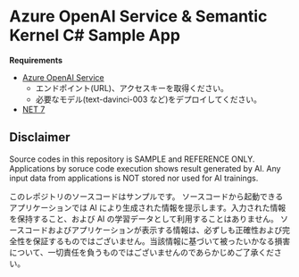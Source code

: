 # Azure OpenAI Service & Semantic Kernel C# Sample App

**Requirements**

- [Azure OpenAI Service](https://learn.microsoft.com/azure/cognitive-services/openai/quickstart?pivots=rest-api)
    - エンドポイント(URL)、アクセスキーを取得ください。
    - 必要なモデル(text-davinci-003 など)をデプロイしてください。
- [NET 7](https://dotnet.microsoft.com/download/dotnet/7.0)

## Disclaimer

Source codes in this repository is SAMPLE and REFERENCE ONLY.
Applications by soruce code execution shows result generated by AI. Any input data from applications is NOT stored nor used for AI trainings.

このレポジトリのソースコードはサンプルです。
ソースコードから起動できるアプリケーションでは AI により生成された情報を提示します。入力された情報を保持すること、および AI の学習データとして利用することはありません。
ソースコードおよびアプリケーションが表示する情報は、必ずしも正確性および完全性を保証するものではございません。当該情報に基づいて被ったいかなる損害について、一切責任を負うものではございませんのであらかじめご了承ください。